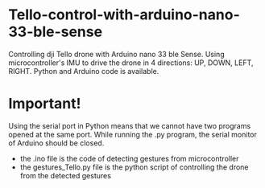 # Tello-control-with-arduino-nano-33-ble-sense
Controlling dji Tello drone with Arduino nano 33 ble Sense.
Using microcontroller's IMU to drive the drone in 4 directions: UP, DOWN, LEFT, RIGHT.
Python and Arduino code is available.
# Important!
Using the serial port in Python means that we cannot have two programs opened at the same port.
While running the .py program, the serial monitor of Arduino should be closed.
- the .ino file is the code of detecting gestures from microcontroller
- the gestures_Tello.py file is the python script of controlling the drone from the detected gestures

